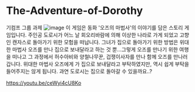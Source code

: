 # The-Adventure-of-Dorothy

기컴프 그룹 과제
![image](https://user-images.githubusercontent.com/80982532/120929218-298fba00-c723-11eb-8cae-0576ed06fc31.png)
이 게임은 동화 '오즈의 마법사'의 이야기를 담은 스토리 게임입니다. 주인공 도로시가 어느 날 회오리바람에 의해 이상한 나라로 가게 되었고 고향인 캔자스로 돌아가기 위한 모험을 떠납니다. 그녀가 집으로 돌아가기 위한 방법은 위대한 마법사 오즈를 만나 집으로 보내달라고 하는 것 뿐...그렇게 오즈를 만나기 위한 여행을 떠나고 그 과정에서 허수아비와 양철나무꾼, 겁쟁이사자를 만나 함께 오즈를 만나러 갑니다. 위대한 마법사 오즈에게 가 집으로 보내달라고 부탁하였지만, 역시 쉽게 부탁을 들어주지는 않게 됩니다. 과연 도로시는 집으로 돌아갈 수 있을까요..?

https://youtu.be/ceWyi4cU8Ko
